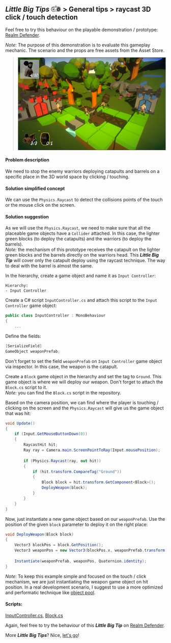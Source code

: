 ## _**Little Big Tips**_ ![Joystick](https://raw.githubusercontent.com/alissin/alissin.github.io/master/images/joystick.png) > General tips > raycast 3D click / touch detection

Feel free to try this behaviour on the playable demonstration / prototype: [Realm Defender](https://simmer.io/@alissin/realm-defender).

_Note_: The purpose of this demonstration is to evaluate this gameplay mechanic. The scenario and the props are free assets from the Asset Store.

> ![Realm Defender](./../z_images/realm_defender/realm-defender.png)

#### Problem description
We need to stop the enemy warriors deploying catapults and barrels on a specific place in the 3D world space by clicking / touching.

#### Solution simplified concept
We can use the `Physics.Raycast` to detect the collisions points of the touch or the mouse click on the screen.

#### Solution suggestion
As we will use the `Physics.Raycast`, we need to make sure that all the placeable game objects have a `Collider` attached. In this case, the lighter green blocks (to deploy the catapults) and the warriors (to deploy the barrels).<br/>
_Note:_ the mechanism of this prototype receives the catapult on the lighter green blocks and the barrels directly on the warriors head. This _**Little Big Tip**_ will cover only the catapult deploy using the raycast technique. The way to deal with the barrel is almost the same.

In the hierarchy, create a game object and name it as `Input Controller`:

```
Hierarchy:
- Input Controller
```

Create a C# script `InputController.cs` and attach this script to the `Input Controller` game object:

```csharp
public class InputController : MonoBehaviour
{
    ...
```

Define the fields:

```csharp
[SerializeField]
GameObject weaponPrefab;
```

Don't forget to set the field `weaponPrefab` on `Input Controller` game object via inspector. In this case, the weapon is the catapult.

Create a `Block` game object in the hierarchy and set the tag to `Ground`. This game object is where we will deploy our weapon. Don't forget to attach the `Block.cs` script to it.<br/>
_Note:_ you can find the `Block.cs` script in the repository.

Based on the camera position, we can find where the player is touching / clicking on the screen and the `Physics.Raycast` will give us the game object that was hit:

```csharp
void Update()
{
    if (Input.GetMouseButtonDown(0))
    {
        RaycastHit hit;
        Ray ray = Camera.main.ScreenPointToRay(Input.mousePosition);

        if (Physics.Raycast(ray, out hit))
        {
            if (hit.transform.CompareTag("Ground"))
            {
                Block block = hit.transform.GetComponent<Block>();
                DeployWeapon(block);
            }
        }
    }
}
```

Now, just instantiate a new game object based on our `weaponPrefab`. Use the position of the given `block` parameter to deploy it on the right place:

```csharp
void DeployWeapon(Block block)
{
    Vector3 blockPos = block.GetPosition();
    Vector3 weaponPos = new Vector3(blockPos.x, weaponPrefab.transform.position.y, blockPos.z);

    Instantiate(weaponPrefab, weaponPos, Quaternion.identity);
}
```

_Note_: To keep this example simple and focused on the touch / click mechanism, we are just instantiating the weapon game object on hit position. In a real development scenario, I suggest to use a more optimized and performatic technique like [object pool](../_pattern-algorithm/object-pool).

#### Scripts:
[InputController.cs](./InputController.cs), [Block.cs](./Block.cs)

Again, feel free to try the behaviour of this _**Little Big Tip**_ on [Realm Defender](https://simmer.io/@alissin/realm-defender).

More _**Little Big Tips**_? Nice, [let's go](https://github.com/alissin/little-big-tips)!